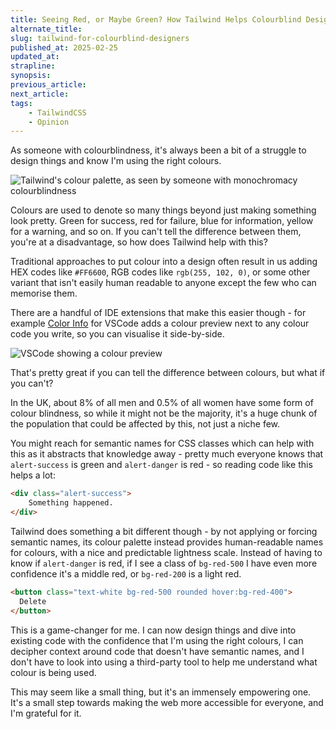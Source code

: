 ```yaml
---
title: Seeing Red, or Maybe Green? How Tailwind Helps Colourblind Designers
alternate_title:
slug: tailwind-for-colourblind-designers
published_at: 2025-02-25
updated_at:
strapline:
synopsis:
previous_article:
next_article:
tags:
    - TailwindCSS
    - Opinion
---
```


As someone with colourblindness, it's always been a bit of a struggle to design things and know I'm using the right colours.

![Tailwind's colour palette, as seen by someone with monochromacy colourblindness](/images/articles/tailwind-greyscale-palette.png)

Colours are used to denote so many things beyond just making something look pretty. Green for success, red for failure, blue for information, yellow for a warning, and so on. If you can't tell the difference between them, you're at a disadvantage, so how does Tailwind help with this?

Traditional approaches to put colour into a design often result in us adding HEX codes like `#FF6600`, RGB codes like `rgb(255, 102, 0)`, or some other variant that isn't easily human readable to anyone except the few who can memorise them.

There are a handful of IDE extensions that make this easier though - for example [Color Info](https://marketplace.visualstudio.com/items?itemName=bierner.color-info) for VSCode adds a colour preview next to any colour code you write, so you can visualise it side-by-side.

![VSCode showing a colour preview](/images/articles/colour-preview.png)

That's pretty great if you can tell the difference between colours, but what if you can't?

In the UK, about 8% of all men and 0.5% of all women have some form of colour blindness, so while it might not be the majority, it's a huge chunk of the population that could be affected by this, not just a niche few.

You might reach for semantic names for CSS classes which can help with this as it abstracts that knowledge away - pretty much everyone knows that `alert-success` is green and `alert-danger` is red - so reading code like this helps a lot:

```html
<div class="alert-success">
    Something happened.
</div>
```

Tailwind does something a bit different though - by not applying or forcing semantic names, its colour palette instead provides human-readable names for colours, with a nice and predictable lightness scale. Instead of having to know if `alert-danger` is red, if I see a class of `bg-red-500` I have even more confidence it's a middle red, or `bg-red-200` is a light red.

```html
<button class="text-white bg-red-500 rounded hover:bg-red-400">
  Delete
</button>
```

This is a game-changer for me. I can now design things and dive into existing code with the confidence that I'm using the right colours, I can decipher context around code that doesn't have semantic names, and I don't have to look into using a third-party tool to help me understand what colour is being used.

This may seem like a small thing, but it's an immensely empowering one. It's a small step towards making the web more accessible for everyone, and I'm grateful for it.
